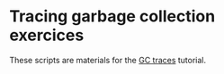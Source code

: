 # Tracing garbage collection exercices

These scripts are materials for the [GC traces](https://nodejs.org/en/docs/guides/diagnostics/memory/using-gc-traces/) tutorial.

